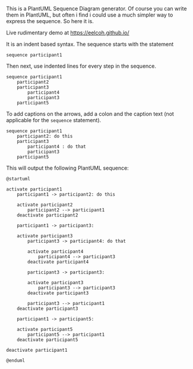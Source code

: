 This is a PlantUML Sequence Diagram generator. Of course you can write them in PlantUML, but often i find i could use a much simpler way to express the sequence. So here it is.

Live rudimentary demo at https://eelcoh.github.io/ 

It is an indent based syntax. The sequence starts with the statement
```
sequence participant1
```

Then next, use indented lines for every step in the sequence.
```
sequence participant1
    participant2
    participant3
        participant4
        participant3
    participant5
```

To add captions on the arrows, add a colon and the caption text (not applicable for the `sequence` statement).
```
sequence participant1
    participant2: do this
    participant3
        participant4 : do that
        participant3
    participant5
```

This will output the following PlantUML sequence:
```plantuml
@startuml

activate participant1
    participant1 -> participant2: do this

    activate participant2
        participant2 --> participant1
    deactivate participant2

    participant1 -> participant3:

    activate participant3
        participant3 -> participant4: do that

        activate participant4
            participant4 --> participant3
        deactivate participant4

        participant3 -> participant3:

        activate participant3
            participant3 --> participant3
        deactivate participant3

        participant3 --> participant1
    deactivate participant3

    participant1 -> participant5:

    activate participant5
        participant5 --> participant1
    deactivate participant5

deactivate participant1

@enduml
```
